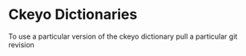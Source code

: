 # Ckeyo Dictionaries
To use a particular version of the ckeyo dictionary pull a particular git revision
